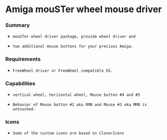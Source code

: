 # Amiga mouSTer wheel mouse driver

### Summary
-     mouSTer wheel driver package, provide wheel driver and 
-     two additional mouse buttons for your precious Amiga.


### Requirements
-     FreeWheel driver or FreeWheel compatible OS.


### Capabilities
-     vertical wheel, horizontal wheel, Mouse button #4 and #5 
-     Behavior of Mouse button #2 aka RMB and Mouse #3 aka MMB is untouched. 


### Icons
-     Some of the custom icons are based on CloverIcons



